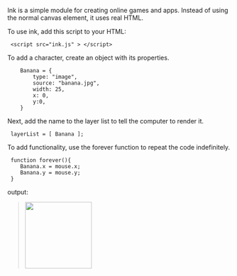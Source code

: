 Ink is a simple module for creating online games and apps. Instead of using the normal canvas element, it uses real HTML.

To use ink, add this script to your HTML:

     <script src="ink.js" > </script>
     
To add a character, create an object with its properties.

	    Banana = {
		    type: "image",
		    source: "banana.jpg",
		    width: 25,
		    x: 0,
		    y:0,
	    }
      
Next, add the name to the layer list to tell the computer to render it.

     layerList = [ Banana ];

To add functionality, use the forever function to repeat the code indefinitely.

     function forever(){
        Banana.x = mouse.x;
        Banana.y = mouse.y;
     }
     
output:

> [<img src="https://coolprofessor.github.io/ink.js/demo/banana.gif" width="150"/>](https://coolprofessor.github.io/ink.js/demo/)
